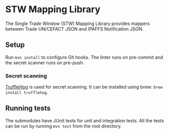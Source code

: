# STW Mapping Library

The Single Trade Window (STW) Mapping Library provides mappers between Trade UN/CEFACT JSON and
IPAFFS Notification JSON.

## Setup

Run `mvn install` to configure Git hooks. The linter runs on pre-commit and the secret scanner runs
on pre-push.

### Secret scanning

[TruffleHog](https://github.com/trufflesecurity/trufflehog) is used for secret scanning. It can be
installed using brew: `brew install trufflehog`.

## Running tests

The submodules have JUnit tests for unit and integration tests. All the tests can be run by running
`mvn test` from the root directory.
